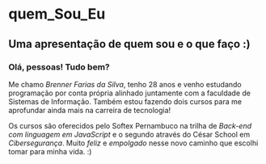 # quem_Sou_Eu
## Uma apresentação de quem sou e o que faço :)

### Olá, pessoas! Tudo bem?

Me chamo _Brenner Farias da Silva_, tenho 28 anos e venho estudando programação por conta própria alinhado juntamente com a faculdade de Sistemas de Informação. Também estou fazendo dois cursos para me aprofundar ainda mais na carreira de tecnologia! 

Os cursos são oferecidos pelo Softex Pernambuco na trilha de _Back-end com linguagem em JavaScript_ e o segundo através do César School em _Cibersegurança_. Muito *feliz* e *empolgado* nesse novo caminho que escolhi tomar para minha vida. :)
